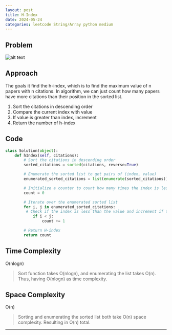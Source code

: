 ```yaml
---
layout: post
title: H-Index
date: 2024-05-24
categories: leetcode String/Array python medium
---
```

## Problem
![alt text](/blog/public/img/hIndex.png)

## Approach
The goals it find the h-index, which is to find the maximum value of n papers with n citations. In algorithm, we can just count how many papers have more citations than their position in the sorted list.

1. Sort the citations in descending order
2. Compare the current index with value
3. If value is greater than index, increment
4. Return the number of h-index


## Code
```python
class Solution(object):
    def hIndex(self, citations):
        # Sort the citations in descending order
        sorted_citations = sorted(citations, reverse=True)

        # Enumerate the sorted list to get pairs of (index, value)
        enumerated_sorted_citations = list(enumerate(sorted_citations))

        # Initialize a counter to count how many times the index is less than the value
        count = 0

        # Iterate over the enumerated sorted list
        for i, j in enumerated_sorted_citations:
         # Check if the index is less than the value and increment if true
            if i < j:
                count += 1

        # Return H-index
        return count

```
## Time Complexity
O(nlogn)
> Sort function takes O(nlogn), and enumerating the list takes O(n). Thus, having O(nlogn) as time complexity.
## Space Complexity
O(n)  
> Sorting and enumerating the sorted list both take O(n) space complexity. Resulting in O(n) total.

---